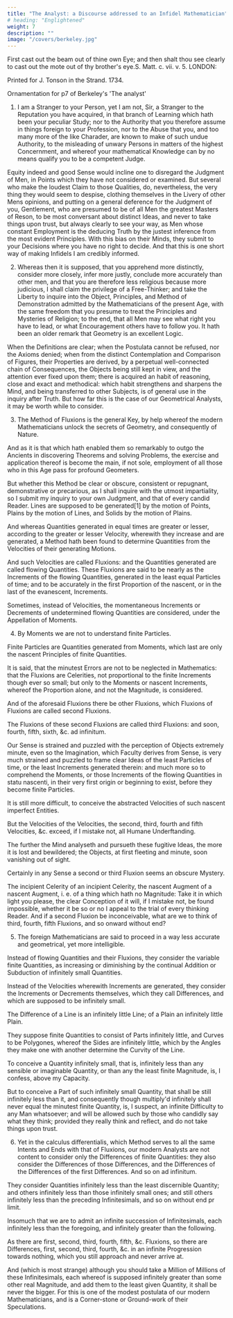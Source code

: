 ```yaml
---
title: "The Analyst: a Discourse addressed to an Infidel Mathematician"
# heading: "Englightened"
weight: 7
description: ""
image: "/covers/berkeley.jpg"
---
```


<!-- It is examined whether the Object, Principles, and Inferences of the modern Analysis are more distinctly conceived, or more evidently deduced, than Religious Mysteries and Points of Faith.

By the Author of The Minute Philosopher. -->


First cast out the beam out of thine own Eye; and then shalt thou see clearly to cast out the mote out of thy brother's eye.S. Matt. c. vii. v. 5.
LONDON:

Printed for J. Tonson in the Strand. 1734.


Ornamentation for p7 of Berkeley's 'The analyst'


<!-- SECT. 1. Mathematicians presumed to be the great Masters of Reason. Hence an undue deference to their decisions where they have no right to decide. This one Cause of Infidelity.

2. Their Principles and Methods to be examined with the same freedom, which they assume with regard to the Principles and Mysteries of Religion. In what Sense and how far Geometry is to be allowed an Improvement of the Mind.

3. Fluxions the great Object and Employment of the profound Geometricians in the present Age. What these Fluxions are.

4. Moments or nascent Increments of flowing Quantities difficult to conceive. Fluxions of different Orders. Second and third Fluxions obscure Mysteries.

5. Differences, i. e. Increments or Decrements infinitely small, used by foreign Mathematicians instead of Fluxions or Velocities of nascent and evanescent Increments.

6. Differences of various Orders, i. e. Quantities infinitely less than Quntities infinitely little; and infinitesimal Parts, of infinitesimals of infinitesimals, &. without end or limit.

7. Mysteries in faith unjustly objected against by those who admit them in Science.

8. Modern Analysts supposed by themselves to extend their views even beyond infinity: Deluded by their own Species or Symbols.

9. Method for finding the Fluxion of a Rectangle of two indeterminate Quantities, shewed to be illegitimate and false.

10. Implicit Deference of Mathematicalmen for the great Author of Fluxions. Their earnestiness rather to go on fast and far, than to set out warily and see their way distinctly.

11. Momentums difficult to comprehend. No middle Quantity to be admitted between a finite Quantity and nothing, without admitting Infinitesimals.

12. The Fluxion of any Power of a flowing Quantity. Lemma premised in order to examine the method for finding such Fluxion.

13. The rule for the Fluxions of Powers attained by unfair reasoning.

14. The aforesaid reasoning farther unfolded and shew'd to be illogical.

15. No true Conclusion to be justly drawn by direct consequence from inconsistent Suppositions. The same Rules of right reason to be observed, whether Men argue in Symbols or in Words.

16. An Hypothesis being destroyed, no consequence of such Hypothesis to be retained.

17. Hard to distinguish between evanescent Increments and infinitesimal Differences. Fluxions placed in various Lights. The great Author, it seems, not satisfied with his own Notions.

18. Quantities infinitely small supposed and rejected by Leibnitz and his Followers. No Quantity, according to them, greater or smaller for the Addition or Subduction of its Infinitesimal.

19. Conclusions to be porved by the Principles, and not Principles by the Conclusions.

20. The Geometrical Analyst considered as a Logician; and his Discoveries, not in themselves, but as derived from such Principles and such Inferences.

21. A Tangent drawn to the Parabola according to the calculus differentialis. Truth shewn to be the result of error, and how.

22. By virtue of a twofold mistake Analysts arrive at Truth, but not at Science: ignorant how they come at their own Conclusions.

23. The Conclusion never evident or accurate, in virtue of obscure or inaccurate Premises. Finite Quantities might be rejected as well as Infinitesimals.

24. The foregoing Doctrine farther illustrated.

25. Sundry Observations thereupon.

26. Ordinate found from the Area by means of evanescent Increments.

27. In the foregoing Case the supposed evanescent Increment is really a finite Quantity, destroyed by an equal Quantity with an opposite Sign.

28. The foregoing Case put generally. Algebraical Expressions compared with Geometrical Quantities.

29. Correspondent Quanities Algebraical and Geomtrical equated. The Analysis shewed not to obtain in Infintesimals, but it must also obtain in finite Quantities.

30. The getting rid of Quantities by the received Principles, whether of Fluxions or of Differences, neither good Geometry nor good Logic. Fluxions or Velocities, why introduced.

31. Velocities not to be abstracted from Time and Space: Nor their Proportions to be investigated or considered exclusively of Time and Space.

32. Difficult and obscure Points constitute the Principles of the modern Analysi, and are the Foundation on which it is built.

33. The rational Faculties whether improved by such obscure Analytics.

34. By what inconceivable Steps finite Lines are found proportional to Fluxions. Mathematical Infidels strain at a Gnat and swallow a Camel.

35. Fluxions or Infinitesimals not to be avoided on the received Principles. Nice Abstractions and Geometrical Metaphysics.

36. Velocities of nascent or evanescent Quantities, whether in reality understood and signified by finite Lines and Species.

37. Signs or Exponents obvious; but Fluxions themselves not so.

38. Fluxions, whether the Velocities with which infinitesimal Differences are generated?

39. Fluxions of Fluxions or second Fluxions, whether to be conceived as Velocities of Velocities, or rather as Velocities of the second nascent Increments?

40. Fluxions considered, sometimes in one Sense, sometimes in another: One while in themselves, another in their Exponents: Hence Confusion and Obscurity.

41. Isochronal Increments, whether finite or nascent, proportional to their respective Velocities.

42. Time supposed to be divided into Moments: Increments generated in those Moments: And Velocities proportional to those Increments.

43. Fluxions, second, third, fourth, &c. what they are; how obtained, and how represented. What Idea of Velocity in a Moment of Time and Point of Space.

44. Fluxions of all Orders inconceivable.

45. Signs or Exponents confounded with the Fluxions.

46. Series of Expressions or of Notes easily contrived. Whether a Series, of mere Velocities, or of mere nascent Increments, cerresponding thereunto, be as easily conceived?

47. Celerities dismissed, and instead thereof Ordinates and Areas introduced. Analogies and Expressions useful in the modern Quadratures, may yet be useless for enabling us to conceive Fluxions. No right to apply the Rules without knowledge of the Principles.

48. Metaphysics of modern Analysts most incomprehensible.

49. Analysis employ'd about notional shadowy Entities. Their Logics as exceptionable as their Metaphysics.

50. Occasion of this Address. Conclusion. Queries.
 -->

1. I am a Stranger to your Person, yet I am not, Sir, a Stranger to the Reputation you have acquired, in that branch of Learning which hath been your peculiar Study; nor to the Authority that you therefore assume in things foreign to your Profession, nor to the Abuse that you, and too many more of the like Charader, are known to make of such undue Authority, to the misleading of unwary Persons in matters of the highest Concernment, and whereof your mathematical Knowledge can by no means qualify you to be a competent Judge. 

Equity indeed and good Sense would incline one to disregard the Judgment of Men, in Points which they have not considered or examined. But several who make the loudest Claim to those Qualities, do, nevertheless, the very thing they would seem to despise, clothing themselves in the Livery of other Mens opinions, and putting on a general deference for the Judgment of you, Gentlement, who are presumed to be of all Men the greatest Masters of Reson, to be most conversant about distinct Ideas, and never to take things upon trust, but always clearly to see your way, as Men whose constant Employment is the deducing Truth by the justest inference from the most evident Principles. With this bias on their Minds, they submit to your Decisions where you have no right to decide. And that this is one short way of making Infidels I am credibly informed.

2. Whereas then it is supposed, that you apprehend more distinctly, consider more closely, infer more justly, conclude more accurately than other men, and that you are therefore less religious because more judicious, I shall claim the privilege of a Free-Thinker; and take the Liberty to inquire into the Object, Principles, and Method of Demonstration admitted by the Mathematicians of the present Age, with the same freedom that you presume to treat the Principles and Mysteries of Religion; to the end, that all Men may see what right you have to lead, or what Encouragement others have to follow you. It hath been an older remark that Geometry is an excellent Logic. 

When the Definitions are clear; when the Postulata cannot be refused, nor the Axioms denied; when from the distinct Contemplation and Comparison of Figures, their Properties are derived, by a perpetual well-connected chain of Consequences, the Objects being still kept in view, and the attention ever fixed upon them; there is acquired an habit of reasoning, close and exact and methodical: which habit strengthens and sharpens the Mind, and being transferred to other Subjects, is of general use in the inquiry after Truth. But how far this is the case of our Geometrical Analysts, it may be worth while to consider.


3. The Method of Fluxions is the general Key, by help whereof the modern Mathematicians unlock the secrets of Geometry, and consequently of Nature.

And as it is that which hath enabled them so remarkably to outgo the Ancients in discovering Theorems and solving Problems, the exercise and application thereof is become the main, if not sole, employment of all those who in this Age pass for profound Geometers. 

But whether this Method be clear or obscure, consistent or repugnant, demonstrative or precarious, as I shall inquire with the utmost impartiality, so I submit my inquiry to your own Judgment, and that of every candid Reader. Lines are supposed to be generated[1] by the motion of Points, Plains by the motion of Lines, and Solids by the motion of Plains.

And whereas Quantities generated in equal times are greater or lesser, according to the greater or lesser Velocity, wherewith they increase and are generated, a Method hath been found to determine Quantities from the Velocities of their generating Motions. 

And such Velocities are called Fluxions: and the Quantities generated are called flowing Quantities. These Fluxions are said to be nearly as the Increments of the flowing Quantities, generated in the least equal Particles of time; and to be accurately in the first Proportion of the nascent, or in the last of the evanescent, Increments.

Sometimes, instead of Velocities, the momentaneous Increments or Decrements of undetermined flowing Quantities are considered, under the Appellation of Moments.


4. By Moments we are not to understand finite Particles. 


Finite Particles are Quantities generated from Moments, which last are only the nascent Principles of finite Quantities. 

It is said, that the minutest Errors are not to be neglected in Mathematics: that the Fluxions are Celerities, not proportional to the finite Increments though ever so small; but only to the Moments or nascent Increments, whereof the Proportion alone, and not the Magnitude, is considered. 

And of the aforesaid Fluxions there be other Fluxions, which Fluxions of Fluxions are called second Fluxions. 

The Fluxions of these second Fluxions are called third Fluxions: and soon, fourth, fifth, sixth, &c. ad infinitum. 

Our Sense is strained and puzzled with the perception of Objects extremely minute, even so the Imagination, which Faculty derives from Sense, is very much strained and puzzled to frame clear Ideas of the least Particles of time, or the least Increments generated therein: and much more so to comprehend the Moments, or those Increments of the flowing Quantities in statu nascenti, in their very first origin or beginning to exist, before they become finite Particles.

It is still more difficult, to conceive the abstracted Velocities of such nascent imperfect Entities. 

But the Velocities of the Velocities, the second, third, fourth and fifth Velocities, &c. exceed, if I mistake not, all Humane Underftanding. 

The further the Mind analyseth and pursueth these fugitive Ideas, the more it is lost and bewildered; the Objects, at first fleeting and minute, soon vanishing out of sight. 

Certainly in any Sense a second or third Fluxion seems an obscure Mystery. 

The incipient Celerity of an incipient Celerity, the nascent Augment of a nascent Augment, i. e. of a thing which hath no Magnitude: Take it in which light you please, the clear Conception of it will, if I mistake not, be found impossible, whether it be so or no I appeal to the trial of every thinking Reader. And if a second Fluxion be inconceivable, what are we to think of third, fourth, fifth Fluxions, and so onward without end?


5. The foreign Mathematicians are said to proceed in a way less accurate and geometrical, yet more intelligible. 

Instead of flowing Quantities and their Fluxions, they consider the variable finite Quantities, as increasing or diminishing by the continual Addition or Subduction of infinitely small Quantities.

Instead of the Velocities wherewith Increments are generated, they consider the Increments or Decrements themselves, which they call Differences, and which are supposed to be infinitely small.

The Difference of a Line is an infinitely little Line; of a Plain an infinitely little Plain. 

They suppose finite Quantities to consist of Parts infinitely little, and Curves to be Polygones, whereof the Sides are infinitely little, which by the Angles they make one with another determine the Curvity of the Line.

To conceive a Quantity infinitely small, that is, infinitely less than any sensible or imaginable Quantity, or than any the least finite Magnitude, is, I confess, above my Capacity.

But to conceive a Part of such infinitely small Quantity, that shall be still infinitely less than it, and consequently though multiply'd infinitely shall never equal the minutest finite Quantity, is, I suspect, an infinite Difficulty to any Man whatsoever; and will be allowed such by those who candidly say what they think; provided they really think and reflect, and do not take things upon trust.


6. Yet in the calculus differentialis, which Method serves to all the same Intents and Ends with that of Fluxions, our modern Analysts are not content to consider only the Differences of finite Quantities: they also consider the Differences of those Differences, and the Differences of the Differences of the first Differences. And so on ad infinitum.

They consider Quantities infinitely less than the least discernible Quantity; and others infinitely less than those infinitely small ones; and still others infinitely less than the preceding Infinitesimals, and so on without end pr limit. 

Insomuch that we are to admit an infinite succession of Infinitesimals, each infinitely less than the foregoing, and infinitely greater than the following.

As there are first, second, third, fourth, fifth, &c. Fluxions, so there are Differences, first, second, third, fourth, &c. in an infinite Progression towards nothing, which you still approach and never arrive at.

And (which is most strange) although you should take a Million of Millions of these Infinitesimals, each whereof is supposed infinitely greater than some other real Magnitude, and add them to the least given Quantity, it shall be never the bigger. For this is one of the modest postulata of our modern Mathematicians, and is a Corner-stone or Ground-work of their Speculations.
